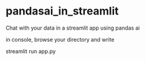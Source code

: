 # pandasai_in_streamlit
Chat with your data in a streamlit app using pandas ai



in console, browse your directory and write

streamlit run app.py
